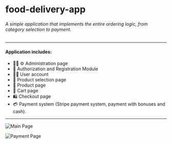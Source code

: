 # food-delivery-app
###### A simple application that implements the entire ordering logic, from category selection to payment.
***


#### Application includes:

- :woman_technologist: :gear: Administration page
- :closed_lock_with_key: Authorization and Registration Module
- :sassy_man: User account
- :bento: Product selection page
- :croissant: Product page
- :shopping_cart: Cart page
- :shopping: Checkout page
- :credit_card: Payment system (Stripe payment system, payment with bonuses and cash).

***

![Main Page](https://github.com/unpichugina/food-delivery-app/blob/main/demonstration_img/main_page.png)

![Payment Page](https://github.com/unpichugina/food-delivery-app/blob/main/demonstration_img/payment_page.png)
